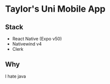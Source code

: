 # Taylor's Uni Mobile App

## Stack
- React Native (Expo v50)
- Nativewind v4
- Clerk

## Why
I hate java
